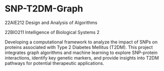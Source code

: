 # SNP-T2DM-Graph
22AIE212 Design and Analysis of Algorithms

22BIO211  Intelligence of Biological Systems 2


Developing a computational framework to analyze the impact of SNPs on proteins associated with Type 2 Diabetes Mellitus (T2DM). This project integrates graph algorithms and machine learning to explore SNP-protein interactions, identify key genetic markers, and provide insights into T2DM pathways for potential therapeutic applications.

